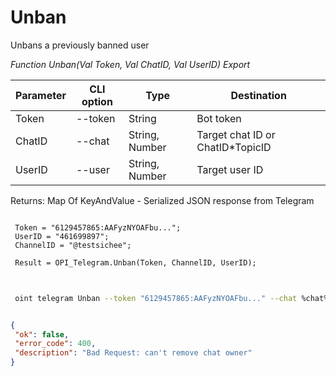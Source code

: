 ﻿---
sidebar_position: 2
---

# Unban
 Unbans a previously banned user


*Function Unban(Val Token, Val ChatID, Val UserID) Export*

 | Parameter | CLI option | Type | Destination |
 |-|-|-|-|
 | Token | --token | String | Bot token |
 | ChatID | --chat | String, Number | Target chat ID or ChatID*TopicID |
 | UserID | --user | String, Number | Target user ID |

 
 Returns: Map Of KeyAndValue - Serialized JSON response from Telegram

```bsl title="Code example"
	
 Token = "6129457865:AAFyzNYOAFbu...";
 UserID = "461699897";
 ChannelID = "@testsichee";
 
 Result = OPI_Telegram.Unban(Token, ChannelID, UserID);
	
```

```sh title="CLI command example"
 
 oint telegram Unban --token "6129457865:AAFyzNYOAFbu..." --chat %chat% --user "461699897"

```


```json title="Result"

{
 "ok": false,
 "error_code": 400,
 "description": "Bad Request: can't remove chat owner"
}

```
